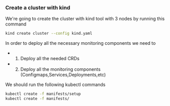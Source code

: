 ### Create a cluster with kind

We're going to create the cluster with kind tool with 3 nodes by running this command

```bash
kind create cluster --config kind.yaml
```

In order to deploy all the necessary monitoring components we need to
- 1) Deploy all the needed CRDs
- 2) Deploy all the monitoring components (Configmaps,Services,Deployments,etc)

We should run the following kubectl commands
```bash
kubectl create -f manifests/setup
kubectl create -f manifests/
```
